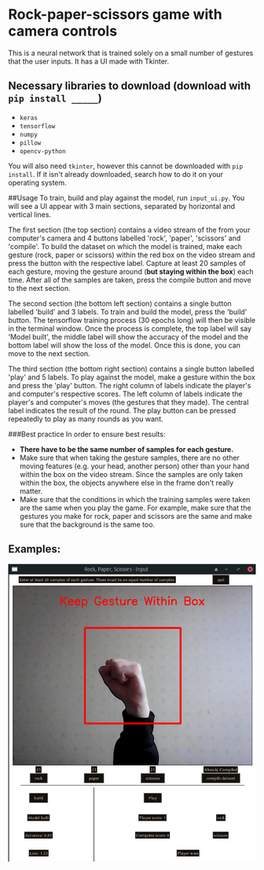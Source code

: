 # Rock-paper-scissors game with camera controls
This is a neural network that is trained solely on a small number of gestures that the user inputs. It has a UI made with Tkinter.

## Necessary libraries to download (download with `pip install _____`)
* `keras`
* `tensorflow`
* `numpy`
* `pillow`
* `opencv-python`

You will also need `tkinter`, however this cannot be downloaded with `pip install`. If it isn't already downloaded, search how to do it on your operating system.

##Usage
To train, build and play against the model, run `input_ui.py`. You will see a UI appear with 3 main sections, separated by horizontal and vertical lines.

The first section (the top section) contains a video stream of the from your computer's camera and 4 buttons labelled 'rock', 'paper', 'scissors' and 'compile'. To build the dataset on which the model is trained, make each gesture (rock, paper or scissors) within the red box on the video stream and press the button with the respective label. Capture at least 20 samples of each gesture, moving the gesture around (**but staying within the box**) each time. After all of the samples are taken, press the compile button and move to the next section.

The second section (the bottom left section) contains a single button labelled 'build' and 3 labels. To train and build the model, press the 'build' button. The tensorflow training process (30 epochs long) will then be visible in the terminal window. Once the process is complete, the top label will say 'Model built', the middle label will show the accuracy of the model and the bottom label will show the loss of the model. Once this is done, you can move to the next section.

The third section (the bottom right section) contains a single button labelled 'play' and 5 labels. To play against the model, make a gesture within the box and press the 'play' button. The right column of labels indicate the player's and computer's respective scores. The left column of labels indicate the player's and computer's moves (the gestures that they made). The central label indicates the result of the round. The play button can be pressed repeatedly to play as many rounds as you want.

###Best practice
In order to ensure best results:
* **There have to be the same number of samples for each gesture.**
* Make sure that when taking the gesture samples, there are no other moving features (e.g. your head, another person) other than your hand within the box on the video stream. Since the samples are only taken within the box, the objects anywhere else in the frame don't really matter.
* Make sure that the conditions in which the training samples were taken are the same when you play the game. For example, make sure that the gestures you make for rock, paper and scissors are the same and make sure that the background is the same too.

## Examples:
![Examples](ui_example.png)
